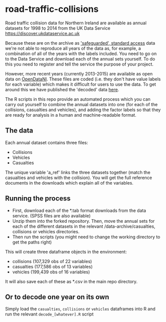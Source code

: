 # road-traffic-collisions
Road traffic collision data for Northern Ireland are available as annual datasets for 1998 to 2014 from the UK Data Service https://discover.ukdataservice.ac.uk

Because these are on the archive as ['safeguarded', standard access](https://www.ukdataservice.ac.uk/get-data/data-access-policy/safeguarded-data) data we're not able to reproduce all years of the data as, for example, a combination of all of the years with the labels included. You need to go on to the Data Service and download each of the annual sets yourself. To do this you need to register and tell the service the purpose of your project.

However, more recent years (currently 2013-2015) are available as open data on [OpenDataNI](https://www.opendatani.gov.uk/organization/police-service-of-northern-ireland?q=road+traffic&sort=score+desc%2C+metadata_modified+desc). These files are coded (i.e. they don't have value labels for each variable) which makes it difficult for users to use the data. To get around this we have published the 'decoded' data [here](http://data.nicva.org/dataset/road-traffic-collision-data-ksi-northern-ireland).

The R scripts in this repo provide an automated process which you can carry out yourself to combine the annual datasets into one (for each of the collisions, casualties and vehicles), and adding the factor labels so that they are ready for analysis in a human and machine-readable format.

## The data
Each annual dataset contains three files:
* Collisions
* Vehicles
* Casualties

The unique variable 'a_ref' links the three datasets together (match the casualties and vehicles with the collision). You will get the full reference documents in the downloads which explain all of the variables.

## Running the process
* First, download each of the *.tab format downloads from the data service. (SPSS files are also available)
* Unzip them into the forked repository. Then, move the annual sets for each of the different datasets in the relevant /data-archive/casualties, collisions or vehicles directories. 
* Then run the scripts (you might need to change the working directory to get the paths right)

This will create three dataframe objects in the environment:
* collisions (107,329 obs of 22 variables)
* casualties (177,586 obs of 13 variables)
* vehicles (199,439 obs of 16 variables)

It will also save each of these as *.csv in the main repo directory.

## Or to decode one year on its own
Simply load the `casualties`, `collisions` or `vehicles` dataframes into R and run the relevant `decode_[whatever].R` script
